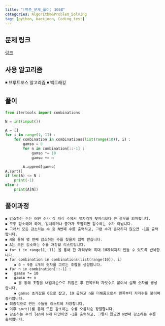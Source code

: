 ```yaml
---
title: "[백준_문제_풀이] 1038" 
categories: Algorithm&Problem_Solving
tag: [python, baekjoon, Coding_test]
---
```


## 문제 링크

[링크](https://www.acmicpc.net/problem/1038)

## 사용 알고리즘

◾ 브루트포스 알고리즘
◾ 백트래킹

## 풀이
```python
from itertools import combinations 

N = int(input())

A = []
for i in range(1, 11) : 
    for combination in combinations(list(range(10)), i) : 
        gamso = 0
        for n in combination[::-1] : 
            gamso *= 10
            gamso += n 

        A.append(gamso)
A.sort()
if len(A) <= N : 
    print(-1)
else : 
    print(A[N])
```

## 풀이과정

    ◾ 감소하는 수는 어떤 수가 각 자리 수에서 앞자리가 뒷자리보다 큰 경우를 의미합니다.
    ◾ 모두 감소해야 하며, 일치하거나 증가가 포함되면 감수하는 수가 아닙니다. 
    ◾ 그래서 모든 감소하는 수 중 N번째 수를 출력하고, 그런 수가 존재하지 않으면 -1을 출력합니다. 
    ◾ N을 통해 몇 번째 감소하는 수를 찾을지 입력 받습니다.
    ◾ A는 모든 감소하는 수를 저장할 리스트입니다. 
    ◾ for i in range(1, 11) 을 통해 한 자리부터 최대 10자리까지 만들 수 있도록 반복합니다. 
    ◾ for combination in combinations(list(range(10)), i)
        ▪ 0 ~ 9중 i개의 숫자를 고르는 조합을 생성합니다. 
    ◾ for n in combination[::-1] :
    ◾   gamso *= 10
    ◾   gamso += n 
        ▪ 을 통해 조합을 내림차순으로 뒤집은 후 왼쪽부터 자릿수로 붙여서 실제 숫자를 생성합니다.
        ▪ gamso 초기값을 0으로 잡고, 10 곱하고 n을 더해줌으로서 왼쪽부터 자리수를 붙이며 증가합니다. 
    ◾ 최종적으로 만든 수들을 리스트에 저장합니다.
    ◾ 이후 sort()를 통해 모든 감소하는 수를 오름차순 정렬합니다. 
    ◾ 감소하는 수의 len이 N개 미만이면 -1을 출력하고, 그렇지 않으면 N번째 감소하는 수를 출력합니다. 